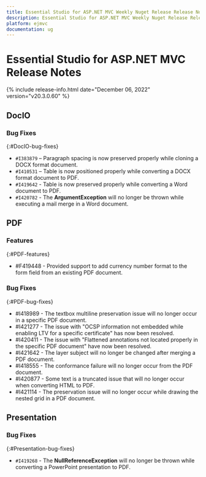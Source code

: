 ```yaml
---
title: Essential Studio for ASP.NET MVC Weekly Nuget Release Release Notes  
description: Essential Studio for ASP.NET MVC Weekly Nuget Release Release Notes  
platform: ejmvc
documentation: ug
---
```


# Essential Studio for ASP.NET MVC  Release Notes  

{% include release-info.html date="December 06, 2022"  version="v20.3.0.60" %} 






## DocIO

### Bug Fixes
{:#DocIO-bug-fixes}

- `#I383879` – Paragraph spacing is now preserved properly while cloning a DOCX format document.
- `#I410531` – Table is now positioned properly while converting a DOCX format document to PDF.
- `#I419642` - Table is now preserved properly while converting a Word document to PDF.
- `#I420782` - The **ArgumentException** will no longer be thrown while executing a mail merge in a Word document.
## PDF

### Features
{:#PDF-features}

* \#F419448 -	Provided support to add currency number format to the form field from an existing PDF document.

### Bug Fixes
{:#PDF-bug-fixes}

* \#I418989 - 	The textbox multiline preservation issue will no longer occur in a specific PDF document.
* \#I421277 - 	The issue with "OCSP information not embedded while enabling LTV for a specific certificate" has now been resolved.
* \#I420411 - 	The issue with "Flattened annotations not located properly in the specific PDF document" have now been resolved.
* \#I421642 - 	The layer subject will no longer be changed after merging a PDF document.
* \#I418555 - 	The conformance failure will no longer occur from the PDF document.
* \#I420877 - 	Some text is a truncated issue that will no longer occur when converting HTML to PDF.
* \#I421114 - 	The preservation issue will no longer occur while drawing the nested grid in a PDF document.

## Presentation

### Bug Fixes
{:#Presentation-bug-fixes}

- `#I419268` - The **NullReferenceException** will no longer be thrown while converting a PowerPoint presentation to PDF.
